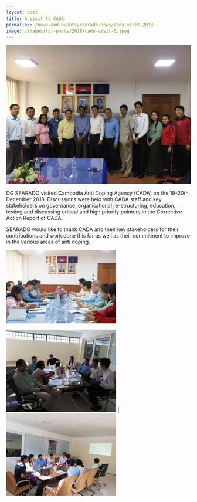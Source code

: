 ```yaml
---
layout: post
title: A Visit to CADA
permalink: /news-and-events/searado-news/cada-visit-2018
image: /images/for-posts/2018/cada-visit-0.jpeg
---
```

![CADA Visit](/images/for-posts/2018/cada-visit-0.jpeg)

DG SEARADO visited Cambodia Anti Doping Agency (CADA) on the 19-20th December 2018.  Discussions were held with CADA staff and key stakeholders on governance, organisational re-structuring, education, testing and discussing critical and high priority pointers in the Corrective Action Report of CADA.

SEARADO would like to thank CADA and their key stakeholders for their contributions and work done this far as well as their commitment to improve in the various areas of anti doping.

![CADA Visit](/images/for-posts/2018/cada-visit-3.jpeg)

![CADA Visit](/images/for-posts/2018/cada-visit-1.jpeg) | ![CADA Visit](/images/for-posts/2018/cada-visit-2.jpeg)

